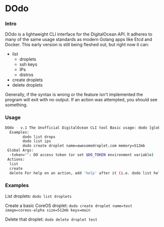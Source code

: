 # DOdo
### Intro

DOdo is a lightweight CLI interface for the DigitalOcean API.  It adheres to many of the same usage standards as modern Golang apps like Etcd and Docker.  This 
early version is still being fleshed out, but right now it can:
 - list
   - droplets
   - ssh keys
   - IPs
   - distros
 - create droplets
 - delete droplets

Generally, if the syntax is wrong or the feature isn't implemented the program will exit with no output.  If an action was attempted, you should see something.

### Usage
```sh
DOdo - v.1 The Unofficial DigitalOcean CLI tool Basic usage: dodo [global args] action [action args]
  Examples:
        dodo list drops
        dodo list ips
        dodo create droplet name=awesomedroplet.com memory=512mb
 Global Args:
  -token="": DO access token (or set $DO_TOKEN environment variable)
 Actions:
  list
  create
  delete For help on an action, add 'help' after it (i.e. dodo list help)
  ```
  
### Examples

List droplets: `dodo list droplets` 

Create a basic CoreOS droplet: `dodo create droplet name=test image=coreos-alpha size=512mb keys=main`

Delete that droplet: `dodo delete droplet test`
